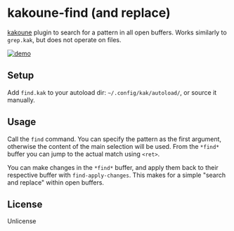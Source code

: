 # kakoune-find (and replace)

[kakoune](http://kakoune.org) plugin to search for a pattern in all open buffers. Works similarly to `grep.kak`, but does not operate on files.

[![demo](https://asciinema.org/a/138327.png)](https://asciinema.org/a/138327)

## Setup

Add `find.kak` to your autoload dir: `~/.config/kak/autoload/`, or source it manually.

## Usage

Call the `find` command. You can specify the pattern as the first argument, otherwise the content of the main selection will be used. From the `*find*` buffer you can jump to the actual match using `<ret>`.

You can make changes in the `*find*` buffer, and apply them back to their respective buffer with `find-apply-changes`. This makes for a simple "search and replace" within open buffers.

## License

Unlicense
